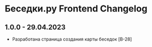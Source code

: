 # Беседки.ру Frontend Changelog

## 1.0.0 - 29.04.2023

- Разработана страница создания карты беседок [B-28]
